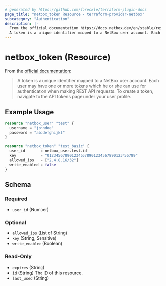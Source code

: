 ```yaml
---
# generated by https://github.com/fbreckle/terraform-plugin-docs
page_title: "netbox_token Resource - terraform-provider-netbox"
subcategory: "Authentication"
description: |-
  From the official documentation https://docs.netbox.dev/en/stable/rest-api/authentication/#tokens:
  A token is a unique identifier mapped to a NetBox user account. Each user may have one or more tokens which he or she can use for authentication when making REST API requests. To create a token, navigate to the API tokens page under your user profile.
---
```


# netbox_token (Resource)

From the [official documentation](https://docs.netbox.dev/en/stable/rest-api/authentication/#tokens):

> A token is a unique identifier mapped to a NetBox user account. Each user may have one or more tokens which he or she can use for authentication when making REST API requests. To create a token, navigate to the API tokens page under your user profile.

## Example Usage

```terraform
resource "netbox_user" "test" {
  username = "johndoe"
  password = "abcdefghijkl"
}

resource "netbox_token" "test_basic" {
  user_id       = netbox_user.test.id
  key           = "0123456789012345678901234567890123456789"
  allowed_ips   = ["2.4.8.16/32"]
  write_enabled = false
}
```

<!-- schema generated by tfplugindocs -->
## Schema

### Required

- `user_id` (Number)

### Optional

- `allowed_ips` (List of String)
- `key` (String, Sensitive)
- `write_enabled` (Boolean)

### Read-Only

- `expires` (String)
- `id` (String) The ID of this resource.
- `last_used` (String)


